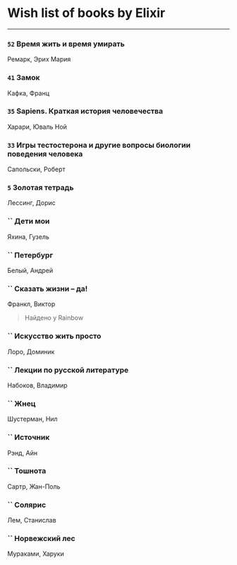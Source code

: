 # Wish list of books by Elixir
---

### `52` Время жить и время умирать
Ремарк, Эрих Мария

### `41` Замок
Кафка, Франц

### `35` Sapiens. Краткая история человечества
Харари, Юваль Ной

### `33` Игры тестостерона и другие вопросы биологии поведения человека
Сапольски, Роберт

### `5` Золотая тетрадь
Лессинг, Дорис

### `` Дети мои
Яхина, Гузель

### `` Петербург
Белый, Андрей

### `` Сказать жизни – да!
Франкл, Виктор
> Найдено у Rainbow

### `` Искусство жить просто
Лоро, Доминик

### `` Лекции по русской литературе
Набоков, Владимир

### `` Жнец
Шустерман, Нил

### `` Источник
Рэнд, Айн

### `` Тошнота
Сартр, Жан-Поль

### `` Солярис
Лем, Станислав

### `` Норвежский лес
Мураками, Харуки

